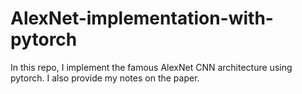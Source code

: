 # AlexNet-implementation-with-pytorch
In this repo, I implement the famous AlexNet CNN architecture using pytorch.
I also provide my notes on the paper.
